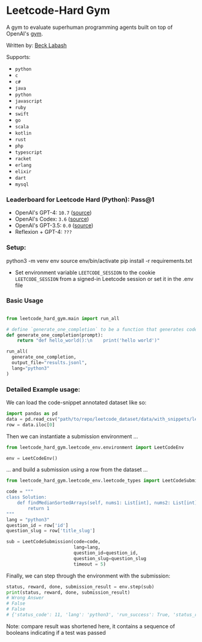 # Leetcode-Hard Gym
A gym to evaluate superhuman programming agents built on top of OpenAI's [gym](https://github.com/openai/gym).

Written by: [Beck Labash](https://github.com/becklabs)

Supports:
  - `python`
  - `c`
  - `c#`
  - `java`
  - `python`
  - `javascript`
  - `ruby`
  - `swift`
  - `go`
  - `scala`
  - `kotlin`
  - `rust`
  - `php`
  - `typescript`
  - `racket`
  - `erlang`
  - `elixir`
  - `dart`
  - `mysql`

### Leaderboard for Leetcode Hard (Python): Pass@1
  - OpenAI's GPT-4: `10.7` ([source](https://arxiv.org/pdf/2303.12712.pdf))
  - OpenAI's Codex: `3.6` ([source](https://arxiv.org/pdf/2303.12712.pdf))
  - OpenAI's GPT-3.5: `0.0` ([source](https://arxiv.org/pdf/2303.12712.pdf))
  - Reflexion + GPT-4: `???`

### Setup:

  python3 -m venv env
  source env/bin/activate
  pip install -r requirements.txt

- Set environment variable `LEETCODE_SESSION` to the cookie `LEETCODE_SESSION` from a signed-in Leetcode session or set it in the .env file


### Basic Usage

```python

from leetcode_hard_gym.main import run_all

# define `generate_one_completion` to be a function that generates code
def generate_one_completion(prompt):
    return "def hello_world():\n    print('hello world')"

run_all(
  generate_one_completion,
  output_file="results.jsonl",
  lang="python3"
)
```

### Detailed Example usage:

We can load the code-snippet annotated dataset like so:

```python
import pandas as pd
data = pd.read_csv("path/to/repo/leetcode_dataset/data/with_snippets/leetcode_hard_with_snippets.csv")
row = data.iloc[0]
```

Then we can instantiate a submission environment ...
```python
from leetcode_hard_gym.leetcode_env.environment import LeetCodeEnv

env = LeetCodeEnv()
```

... and build a submission using a row from the dataset ...

```python
from leetcode_hard_gym.leetcode_env.leetcode_types import LeetCodeSubmission

code = """
class Solution:
    def findMedianSortedArrays(self, nums1: List[int], nums2: List[int]) -> float:
        return 1
"""
lang = "python3"
question_id = row['id']
question_slug = row['title_slug']

sub = LeetCodeSubmission(code=code,
                         lang=lang,
                         question_id=question_id,
                         question_slug=question_slug
                         timeout = 5)
```

Finally, we can step through the environment with the submission:

```python
status, reward, done, submission_result = env.step(sub)
print(status, reward, done, submission_result)
# Wrong Answer
# False
# False
# {'status_code': 11, 'lang': 'python3', 'run_success': True, 'status_runtime': 'N/A', 'memory': 14160000, 'question_id': '4', 'elapsed_time': 105, 'compare_result': '00010000000...00000000001000', 'code_output': '1.00000', 'std_output': '', 'last_testcase': '[1,3]\n[2]', 'expected_output': '2.00000', 'task_finish_time': 1680132323596, 'total_correct': 6, 'total_testcases': 2094, 'runtime_percentile': None, 'status_memory': 'N/A', 'memory_percentile': None, 'pretty_lang': 'Python3', 'submission_id': '924506780', 'input_formatted': '[1,3], [2]', 'input': '[1,3]\n[2]', 'status_msg': 'Wrong Answer', 'state': 'SUCCESS'}
```

Note: compare result was shortened here, it contains a sequence of booleans indicating if a test was passed

